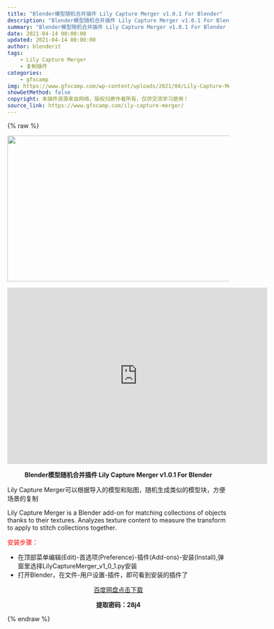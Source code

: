 ```yaml
---
title: "Blender模型随机合并插件 Lily Capture Merger v1.0.1 For Blender"
description: "Blender模型随机合并插件 Lily Capture Merger v1.0.1 For Blender Lily Capture Merger可以根据导入的模型和贴图，随机生成类似的模型块，方便..."
summary: "Blender模型随机合并插件 Lily Capture Merger v1.0.1 For Blender Lily Capture Merger可以根据导入的模型和贴图，随机生成类似的模型块，方便..."
date: 2021-04-14 00:00:00
updated: 2021-04-14 00:00:00
author: blenderit
tags: 
    - Lily Capture Merger
    - 复制插件
categories:
    - gfxcamp
img: https://www.gfxcamp.com/wp-content/uploads/2021/04/Lily-Capture-Merger-v1.0.1-For-Blender.jpg
showGetMethod: false
copyright: 本插件资源来自网络，版权归原作者所有，仅供交流学习使用！
source_link: https://www.gfxcamp.com/ily-capture-merger/
---
```


{% raw %}
<div><p><img decoding="async" class="aligncenter size-full wp-image-94708" src="https://www.gfxcamp.com/wp-content/uploads/2021/04/Lily-Capture-Merger-v1.0.1-For-Blender.jpg" data-src="https://www.gfxcamp.com/wp-content/uploads/2021/04/Lily-Capture-Merger-v1.0.1-For-Blender.jpg" alt="" width="590" height="331" data-srcset="https://www.gfxcamp.com/wp-content/uploads/2021/04/Lily-Capture-Merger-v1.0.1-For-Blender.jpg 590w, https://www.gfxcamp.com/wp-content/uploads/2021/04/Lily-Capture-Merger-v1.0.1-For-Blender-150x84.jpg 150w" data-sizes="(max-width: 590px) 100vw, 590px"></p><p style="text-align: center;"><iframe loading="lazy" src="https://player.youku.com/embed/XNTEzODE0MDYwMA==" width="590" height="400" frameborder="0" allowfullscreen="allowfullscreen"></iframe></p><p style="text-align: center;"><strong>Blender模型随机合并插件 Lily Capture Merger v1.0.1 For Blender</strong></p><p>Lily Capture Merger可以根据导入的模型和贴图，随机生成类似的模型块，方便场景的复制</p><p>Lily Capture Merger is a Blender add-on for matching collections of objects thanks to their textures. Analyzes texture content to measure the transform to apply to stitch collections together.</p><p style="text-align: left;"><span style="color: #ff0000;">安装步骤：</span></p><ul>
<li>在顶部菜单编辑(Edit)-首选项(Preference)-插件(Add-ons)-安装(Install),弹窗里选择LilyCaptureMerger_v1_0_1.py安装</li>
<li>打开Blender，在文件-用户设置-插件，即可看到安装的插件了</li>
</ul><p style="text-align: center;"><a class="maxbutton-3 maxbutton maxbutton-baidu" target="_blank" rel="noopener" href="https://pan.baidu.com/s/1GLf5ZtuP15RXKCyzRsPPFg"><span class="mb-text">百度网盘点击下载</span></a></p><p style="text-align: center;"><strong>提取密码：28j4</strong></p></div>
<div style="display: none">gfxcamp</div>
{% endraw %}
